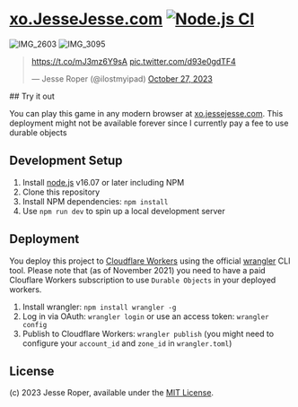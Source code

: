 # <a href="https://xo.JesseJesse.com">xo.JesseJesse.com</a>&nbsp;[![Node.js CI](https://github.com/sudo-self/xo.JesseJesse.com/actions/workflows/node.js.yml/badge.svg?branch=main)](https://github.com/sudo-self/xo.JesseJesse.com/actions/workflows/node.js.yml)
![IMG_2603](https://github.com/sudo-self/xo.JesseJesse.com/assets/119916323/eb457a9c-32a0-4092-8026-15905506abb9)
![IMG_3095](https://github.com/sudo-self/xo.JesseJesse.com/assets/119916323/18a508cb-0e42-402d-838a-1b335d80cf18)

<blockquote class="twitter-tweet"><p lang="zxx" dir="ltr"><a href="https://t.co/mJ3mz6Y9sA">https://t.co/mJ3mz6Y9sA</a> <a href="https://t.co/d93e0gdTF4">pic.twitter.com/d93e0gdTF4</a></p>&mdash; Jesse Roper (@ilostmyipad) <a href="https://twitter.com/ilostmyipad/status/1717896477928755582?ref_src=twsrc%5Etfw">October 27, 2023</a></blockquote> <script async src="https://platform.twitter.com/widgets.js" charset="utf-8"></script>
## Try it out

You can play this game in any modern browser at [xo.jessejesse.com](https://xo.jessejesse.com/). This deployment might not be available forever since I currently pay a fee to use durable objects

## Development Setup

1. Install [node.js](https://nodejs.org/) v16.07 or later including NPM
2. Clone this repository
3. Install NPM dependencies: `npm install`
4. Use `npm run dev` to spin up a local development server

## Deployment

You deploy this project to [Cloudflare Workers](https://workers.cloudflare.com/) using the official [wrangler](https://developers.cloudflare.com/workers/cli-wrangler/install-update) CLI tool. Please note that (as of November 2021) you need to have a paid Clouflare Workers subscription to use `Durable Objects` in your deployed workers.

1. Install wrangler: `npm install wrangler -g`
2. Log in via OAuth: `wrangler login` or use an access token: `wrangler config`
3. Publish to Cloudflare Workers: `wrangler publish` (you might need to configure your `account_id` and `zone_id` in `wrangler.toml`)


## License

(c) 2023 Jesse Roper, available under the [MIT License](./LICENSE).
